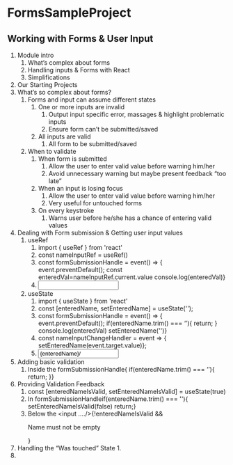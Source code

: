 # FormsSampleProject

## Working with Forms & User Input

1. Module intro
    1. What’s complex about forms
    2. Handling inputs & Forms with React
    3. Simplifications
2. Our Starting Projects
3. What’s so complex about forms?
    1. Forms and input can assume different states
        1. One or more inputs are invalid
            1. Output input specific error, massages & highlight problematic inputs
            2. Ensure form can’t be submitted/saved
        2. All inputs are valid
            1. All form to be submitted/saved
    2. When to validate
        1. When form is submitted 
            1. Allow the user to enter valid value before warning him/her
            2. Avoid unnecessary warning but maybe present feedback “too late”
        2. When an input is losing focus
            1. Allow the user to enter valid value before warning him/her
            2. Very useful for untouched forms
        3. On every keystroke
            1. Warns user before he/she has a chance of entering valid values
4. Dealing with Form submission & Getting user input values
    1. useRef
        1. import { useRef } from 'react'
        2. const nameInputRef = useRef()
        3. const formSubmissionHandle = event() => {         event.preventDefault();        const enteredVal=nameInputRef.current.value         console.log(enteredVal)}
        4. <input      ref={nameInputRef}     type=“text”     id=“someId”/>
    2. useState
        1. import { useState } from 'react'
        2. const [enteredName, setEnteredName] = useState('');
        3. const formSubmissionHandle = event() => {       event.preventDefault();     if(enteredName.trim() === ‘’){ return; }      console.log(enteredVal)      setEnteredName('')}
        4. const nameInputChangeHandler = event  => {      setEnteredName(event.target.value)};
        5. <input      type=“text”     id=“someId”     onChange={nameInputChangeHandler}     value={enteredName}/>
5. Adding basic validation
    1. Inside the formSubmissionHandle{ if(enteredName.trim() === ‘’){ return; }}
6. Providing Validation Feedback
    1. const [enteredNameIsValid, setEnteredNameIsValid] = useState(true)
    2. In formSubmissionHandleif(enteredName.trim() === ''){     setEnteredNameIsValid(false)     return;}
    3. Below the <input …./>{!enteredNameIsValid && <p className="error-text">Name must not be empty</p>}
7. Handling the “Was touched” State
    1. 
8. 